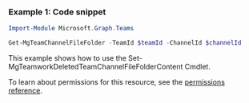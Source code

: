 ### Example 1: Code snippet

```powershellImport-Module Microsoft.Graph.Teams

Get-MgTeamChannelFileFolder -TeamId $teamId -ChannelId $channelId
```
This example shows how to use the Set-MgTeamworkDeletedTeamChannelFileFolderContent Cmdlet.
To learn about permissions for this resource, see the [permissions reference](/graph/permissions-reference).

